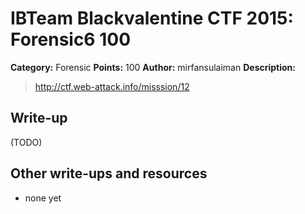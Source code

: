 # IBTeam Blackvalentine CTF 2015: Forensic6 100

**Category:** Forensic
**Points:** 100
**Author:** mirfansulaiman
**Description:** 

> http://ctf.web-attack.info/misssion/12

## Write-up

(TODO)

## Other write-ups and resources

* none yet
